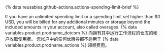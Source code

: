 {% data reusables.github-actions.actions-spending-limit-brief %}

If you have an unlimited spending limit or a spending limit set higher than $0 USD, you will be billed for any additional minutes or storage beyond the included amounts in your account, also called overages. {% data variables.product.prodname_dotcom %} 向拥有其中运行工作流程的仓库的帐户收取使用费。 您帐户中的任何优惠券都不适用于 {% data variables.product.prodname_actions %} 超额费用。
